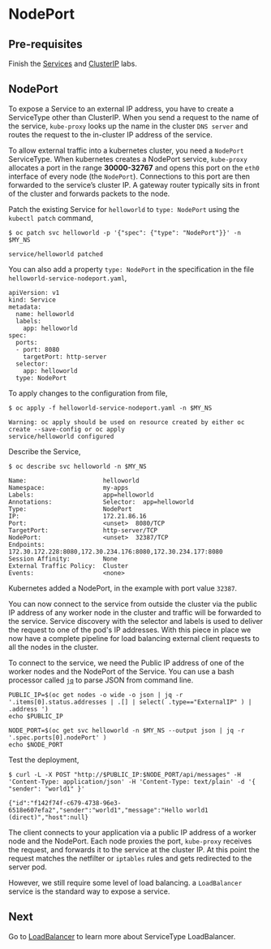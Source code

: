 # NodePort

## Pre-requisites

Finish the [Services](services.md) and [ClusterIP](clusterip.md) labs.

## NodePort

To expose a Service to an external IP address, you have to create a ServiceType other than ClusterIP. When you send a request to the name of the service, `kube-proxy` looks up the name in the cluster `DNS server` and routes the request to the in-cluster IP address of the service. 

To allow external traffic into a kubernetes cluster, you need a `NodePort` ServiceType. When kubernetes creates a NodePort service, `kube-proxy` allocates a port in the range **30000-32767** and opens this port on the `eth0` interface of every node (the `NodePort`). Connections to this port are then forwarded to the service’s cluster IP. A gateway router typically sits in front of the cluster and forwards packets to the node.

Patch the existing Service for `helloworld` to `type: NodePort` using the `kubectl patch` command,

```console
$ oc patch svc helloworld -p '{"spec": {"type": "NodePort"}}' -n $MY_NS

service/helloworld patched
```

You can also add a property `type: NodePort` in the specification in the file `helloworld-service-nodeport.yaml`,

```console
apiVersion: v1
kind: Service
metadata:
  name: helloworld
  labels:
    app: helloworld
spec:
  ports:
  - port: 8080
    targetPort: http-server
  selector:
    app: helloworld
  type: NodePort
```

To apply changes to the configuration from file,

```console
$ oc apply -f helloworld-service-nodeport.yaml -n $MY_NS

Warning: oc apply should be used on resource created by either oc create --save-config or oc apply
service/helloworld configured
```

Describe the Service,

```console
$ oc describe svc helloworld -n $MY_NS

Name:                     helloworld
Namespace:                my-apps
Labels:                   app=helloworld
Annotations:              Selector:  app=helloworld
Type:                     NodePort
IP:                       172.21.86.16
Port:                     <unset>  8080/TCP
TargetPort:               http-server/TCP
NodePort:                 <unset>  32387/TCP
Endpoints:                172.30.172.228:8080,172.30.234.176:8080,172.30.234.177:8080
Session Affinity:         None
External Traffic Policy:  Cluster
Events:                   <none>
```

Kubernetes added a NodePort, in the example with port value `32387`.

You can now connect to the service from outside the cluster via the public IP address of any worker node in the cluster and traffic will be forwarded to the service. Service discovery with the selector and labels is used to deliver the request to one of the pod's IP addresses. With this piece in place we now have a complete pipeline for load balancing external client requests to all the nodes in the cluster.

To connect to the service, we need the Public IP address of one of the worker nodes and the NodePort of the Service. You can use a bash processor called [`jq`](https://stedolan.github.io/jq/) to parse JSON from command line.

```console
PUBLIC_IP=$(oc get nodes -o wide -o json | jq -r '.items[0].status.addresses | .[] | select( .type=="ExternalIP" ) | .address ')
echo $PUBLIC_IP

NODE_PORT=$(oc get svc helloworld -n $MY_NS --output json | jq -r '.spec.ports[0].nodePort' )
echo $NODE_PORT
```

Test the deployment,

```console
$ curl -L -X POST "http://$PUBLIC_IP:$NODE_PORT/api/messages" -H 'Content-Type: application/json' -H 'Content-Type: text/plain' -d '{ "sender": "world1" }'

{"id":"f142f74f-c679-4738-96e3-6518e607efa2","sender":"world1","message":"Hello world1 (direct)","host":null}
```

The client connects to your application via a public IP address of a worker node and the NodePort. Each node proxies the port, `kube-proxy` receives the request, and forwards it to the service at the cluster IP. At this point the request matches the netfilter or `iptables` rules and gets redirected to the server pod. 

However, we still require some level of load balancing. a `LoadBalancer` service is the standard way to expose a service.

## Next

Go to [LoadBalancer](loadbalancer.md) to learn more about ServiceType LoadBalancer.
